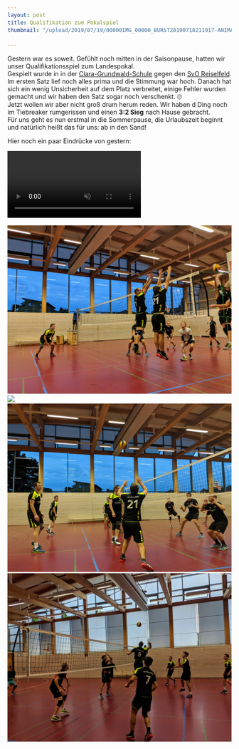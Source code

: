 ```yaml
---
layout: post
title: Qualifikation zum Pokalspiel
thumbnail: "/upload/2019/07/19/00000IMG_00000_BURST20190718211917-ANIMATION.gif"

---
```

Gestern war es soweit. Gefühlt noch mitten in der Saisonpause, hatten wir unser Qualifikationsspiel zum Landespokal.  
Gespielt wurde in in der [Clara-Grundwald-Schule](https://goo.gl/maps/J8MZoQnpKe169j5R8) gegen den [SvO Reiselfeld](https://www.svo-rieselfeld.de/index.php/abteilungen/volleyball/abteilungsinfos-volleyball).  
Im ersten Satz lief noch alles prima und die Stimmung war hoch. Danach hat sich ein wenig Unsicherheit auf dem Platz verbreitet, einige Fehler wurden gemacht und wir haben den Satz sogar noch verschenkt. 🙄  
Jetzt wollen wir aber nicht groß drum herum reden. Wir haben d Ding noch im Tiebreaker rumgerissen und einen **3:2 Sieg** nach Hause gebracht.  
Für uns geht es nun erstmal in die Sommerpause, die Urlaubszeit beginnt und natürlich heißt das für uns: ab in den Sand!

Hier noch ein paar Eindrücke von gestern:

<video muted autplay loop controls><source src="/upload/2019/07/19/VID_20190718_213710.mp4" type="video/mp4"></video>

![](/upload/2019/07/19/MVIMG_20190718_212006.jpg)![](/upload/2019/07/19/IMG_20190718_194911_exported_stabilized_6135623578844156420.gif)![](/upload/2019/07/19/MVIMG_20190718_212059.jpg)![](/upload/2019/07/19/MVIMG_20190718_194905.jpg)